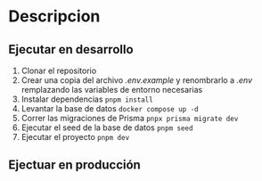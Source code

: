 # Descripcion

## Ejecutar en desarrollo
1. Clonar el repositorio
2. Crear una copia del archivo *.env.example* y renombrarlo a *.env* remplazando las variables de entorno necesarias
3. Instalar dependencias ```pnpm install```
4. Levantar la base de datos ```docker compose up -d```
5. Correr las migraciones de Prisma ```pnpx prisma migrate dev```
6. Ejecutar el seed de la base de datos ```pnpm seed```
7. Ejecutar el proyecto ```pnpm dev```

## Ejectuar en producción
